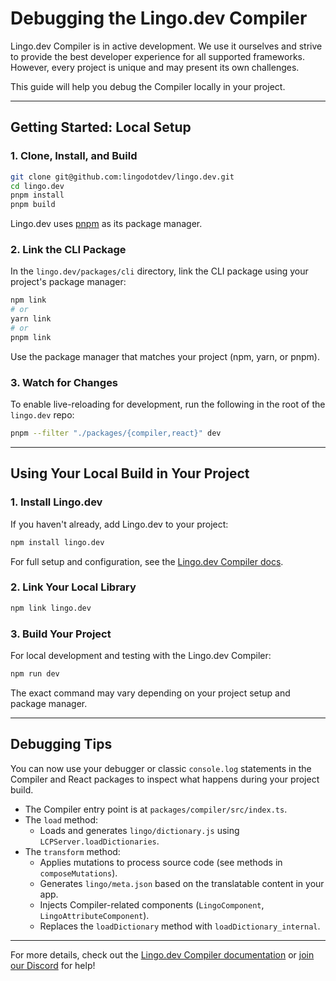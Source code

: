 # Debugging the Lingo.dev Compiler

Lingo.dev Compiler is in active development. We use it ourselves and strive to provide the best developer experience for all supported frameworks. However, every project is unique and may present its own challenges.

This guide will help you debug the Compiler locally in your project.

---

## Getting Started: Local Setup

### 1. Clone, Install, and Build

```bash
git clone git@github.com:lingodotdev/lingo.dev.git
cd lingo.dev
pnpm install
pnpm build
```

Lingo.dev uses [pnpm](https://pnpm.io/) as its package manager.

### 2. Link the CLI Package

In the `lingo.dev/packages/cli` directory, link the CLI package using your project's package manager:

```bash
npm link
# or
yarn link
# or
pnpm link
```

Use the package manager that matches your project (npm, yarn, or pnpm).

### 3. Watch for Changes

To enable live-reloading for development, run the following in the root of the `lingo.dev` repo:

```bash
pnpm --filter "./packages/{compiler,react}" dev
```

---

## Using Your Local Build in Your Project

### 1. Install Lingo.dev

If you haven't already, add Lingo.dev to your project:

```bash
npm install lingo.dev
```

For full setup and configuration, see the [Lingo.dev Compiler docs](https://lingo.dev/compiler).

### 2. Link Your Local Library

```bash
npm link lingo.dev
```

### 3. Build Your Project

For local development and testing with the Lingo.dev Compiler:

```bash
npm run dev
```

The exact command may vary depending on your project setup and package manager.

---

## Debugging Tips

You can now use your debugger or classic `console.log` statements in the Compiler and React packages to inspect what happens during your project build.

- The Compiler entry point is at `packages/compiler/src/index.ts`.
- The `load` method:
  - Loads and generates `lingo/dictionary.js` using `LCPServer.loadDictionaries`.
- The `transform` method:
  - Applies mutations to process source code (see methods in `composeMutations`).
  - Generates `lingo/meta.json` based on the translatable content in your app.
  - Injects Compiler-related components (`LingoComponent`, `LingoAttributeComponent`).
  - Replaces the `loadDictionary` method with `loadDictionary_internal`.

---

For more details, check out the [Lingo.dev Compiler documentation](https://lingo.dev/compiler) or [join our Discord](https://lingo.dev/go/discord) for help!
